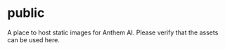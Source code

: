 # public

A place to host static images for Anthem AI. Please verify that the assets can be used here.
